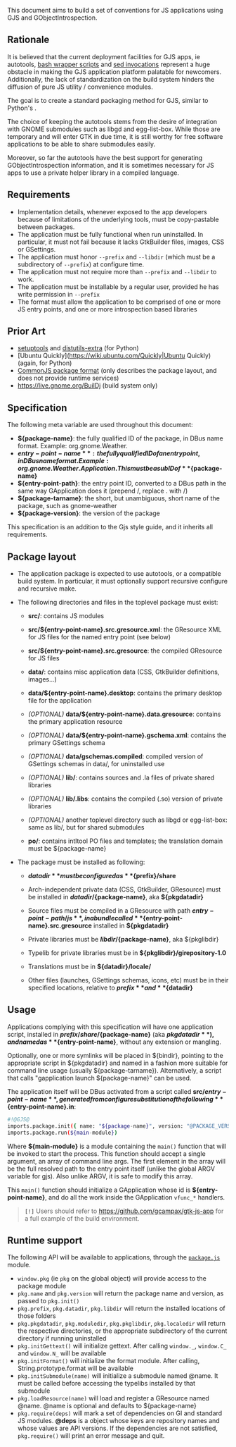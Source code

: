 This document aims to build a set of conventions for JS applications using GJS and GObjectIntrospection.

## Rationale

It is believed that the current deployment facilities for GJS apps, ie autotools, [bash wrapper scripts](https://git.gnome.org/browse/gnome-documents/tree/src/gnome-documents.in) and [sed invocations](https://git.gnome.org/browse/gnome-documents/tree/src/Makefile.am#n26) represent a huge obstacle in making the GJS application platform palatable for newcomers. Additionally, the lack of standardization on the build system hinders the diffusion of pure JS utility / convenience modules.

The goal is to create a standard packaging method for GJS, similar to Python's .

The choice of keeping the autotools stems from the desire of integration with GNOME submodules such as libgd and egg-list-box. While those are temporary and will enter GTK in due time, it is still worthy for free software applications to be able to share submodules easily.

Moreover, so far the autotools have the best support for generating GObjectIntrospection information, and it is sometimes necessary for JS apps to use a private helper library in a compiled language.

## Requirements

* Implementation details, whenever exposed to the app developers because of limitations of the underlying tools, must be copy-pastable between packages.
* The application must be fully functional when run uninstalled. In particular, it must not fail because it lacks GtkBuilder files, images, CSS or GSettings.
* The application must honor `--prefix` and `--libdir` (which must be a subdirectory of `--prefix`) at configure time.
* The application must not require more than `--prefix` and `--libdir` to work.
* The application must be installable by a regular user, provided he has write permission in `--prefix`
* The format must allow the application to be comprised of one or more JS entry points, and one or more introspection based libraries

## Prior Art

* [setuptools](https://pypi.python.org/pypi/setuptools) and [distutils-extra](https://launchpad.net/python-distutils-extra) (for Python)
 * [Ubuntu Quickly](https://wiki.ubuntu.com/Quickly|Ubuntu Quickly) (again, for Python)
 * [CommonJS package format](http://wiki.commonjs.org/wiki/Packages) (only describes the package layout, and does not provide runtime services)
 * https://live.gnome.org/BuilDj (build system only)

## Specification

The following meta variable are used throughout this document:

* **${package-name}**: the fully qualified ID of the package, in DBus name format. Example: org.gnome.Weather.
* **${entry-point-name}**: the fully qualified ID of an entry point, in DBus name format. Example: org.gnome.Weather.Application. This must be a sub ID of **${package-name}**
* **${entry-point-path}**: the entry point ID, converted to a DBus path in the same way GApplication does it (prepend /, replace . with /)
* **${package-tarname}**: the short, but unambiguous, short name of the package, such as gnome-weather
* **${package-version}**: the version of the package

This specification is an addition to the Gjs style guide, and it inherits all requirements.

## Package layout

* The application package is expected to use autotools, or a compatible build system. In particular, it must optionally support recursive configure and recursive make.
* The following directories and files in the toplevel package must exist:

    * **src/**: contains JS modules
    * **src/${entry-point-name}.src.gresource.xml**: the GResource XML for JS files for the named entry point (see below)
    * **src/${entry-point-name}.src.gresource**: the compiled GResource for JS files
    * **data/**: contains misc application data (CSS, GtkBuilder definitions, images...)

    * **data/${entry-point-name}.desktop**: contains the primary desktop file for the application
    * *(OPTIONAL)* **data/${entry-point-name}.data.gresource**: contains the primary application resource
    * *(OPTIONAL)* **data/${entry-point-name}.gschema.xml**: contains the primary GSettings schema
    * *(OPTIONAL)* **data/gschemas.compiled**: compiled version of GSettings schemas in data/, for uninstalled use
    * *(OPTIONAL)* **lib/**: contains sources and .la files of private shared libraries
    * *(OPTIONAL)* **lib/.libs**: contains the compiled (.so) version of private libraries
    * *(OPTIONAL)* another toplevel directory such as libgd or egg-list-box: same as lib/, but for shared submodules
    * **po/**: contains intltool PO files and templates; the translation domain must be ${package-name}

* The package must be installed as following:
    * **${datadir}** must be configured as **${prefix}/share**
    * Arch-independent private data (CSS, GtkBuilder, GResource) must be installed in **${datadir}/${package-name}**, aka **${pkgdatadir}**

    * Source files must be compiled in a GResource with path **${entry-point-path}/js**, in a bundle called **${entry-point-name}.src.gresource** installed in **${pkgdatadir}**
    * Private libraries must be **${libdir}/${package-name}**, aka ${pkglibdir}
    * Typelib for private libraries must be in **${pkglibdir}/girepository-1.0**
    * Translations must be in **${datadir}/locale/**
    * Other files (launches, GSettings schemas, icons, etc) must be in their specified locations, relative to **${prefix}** and **${datadir}**

## Usage

Applications complying with this specification will have one application script, installed in **${prefix}/share/${package-name}** (aka **${pkgdatadir}**), and named as **${entry-point-name}**, without any extension or mangling.

Optionally, one or more symlinks will be placed in ${bindir}, pointing to the appropriate script in ${pkgdatadir} and named in a fashion more suitable for command line usage (usually ${package-tarname}). Alternatively, a script that calls "gapplication launch ${package-name}" can be used.

The application itself will be DBus activated from a script called **src/${entry-point-name}**, generated from configure substitution of the following **${entry-point-name}.in**:

```sh
#!@GJS@
imports.package.init({ name: "${package-name}", version: "@PACKAGE_VERSION@", prefix: "@prefix@" });
imports.package.run(${main-module})
```

Where **${main-module}** is a module containing the `main()` function that will be invoked to start the process. This function should accept a single argument, an array of command line args. The first element in the array will be the full resolved path to the entry point itself (unlike the global ARGV variable for gjs). Also unlike ARGV, it is safe to modify this array.

This `main()` function should initialize a GApplication whose id is **${entry-point-name}**, and do all the work inside the GApplication `vfunc_*` handlers.

> **`[!]`** Users should refer to https://github.com/gcampax/gtk-js-app for a full example of the build environment.

## Runtime support

The following API will be available to applications, through the [`package.js`](https://gitlab.gnome.org/GNOME/gjs/blob/master/modules/package.js) module.

* `window.pkg` (ie `pkg` on the global object) will provide access to the package module
* `pkg.name` and `pkg.version` will return the package name and version, as passed to `pkg.init()`
* `pkg.prefix`, `pkg.datadir`, `pkg.libdir` will return the installed locations of those folders
* `pkg.pkgdatadir`, `pkg.moduledir`, `pkg.pkglibdir`, `pkg.localedir` will return the respective directories, or the appropriate subdirectory of the current directory if running uninstalled
* `pkg.initGettext()` will initialize gettext. After calling `window._`, `window.C_` and `window.N_` will be available
* `pkg.initFormat()` will initialize the format module. After calling, String.prototype.format will be available
* `pkg.initSubmodule(name)` will initialize a submodule named @name. It must be called before accessing the typelibs installed by that submodule
* `pkg.loadResource(name)` will load and register a GResource named @name. @name is optional and defaults to ${package-name}
* `pkg.require(deps)` will mark a set of dependencies on GI and standard JS modules. **@deps** is a object whose keys are repository names and whose values are API versions. If the dependencies are not satisfied, `pkg.require()` will print an error message and quit.